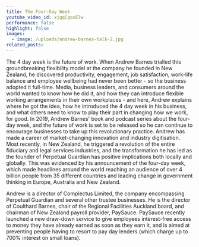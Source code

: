 ```yaml
---
title: The Four-Day Week
youtube_video_id: xjgqCgoxElw
performance: false
highlight: false
images:
  - image: /uploads/andrew-barnes-talk-2.jpg
related_posts:
---
```


The 4 day week is the future of work. When Andrew Barnes trialled this groundbreaking flexibility model at the company he founded in New Zealand, he discovered productivity, engagement, job satisfaction, work-life balance and employee wellbeing had never been better - so the business adopted it full-time. Media, business leaders, and consumers around the world wanted to know how he did it, and how they can introduce flexible working arrangements in their own workplaces - and here, Andrew explains where he got the idea, how he introduced the 4 day week in his business, and what others need to know to play their part in changing how we work, for good. In 2019, Andrew Barnes' book and podcast series about the four-day week, and the future of work is set to be released so he can continue to encourage businesses to take up this revolutionary practice. Andrew has made a career of market-changing innovation and industry digitisation. Most recently, in New Zealand, he triggered a revolution of the entire fiduciary and legal services industries, and the transformation he has led as the founder of Perpetual Guardian has positive implications both locally and globally. This was evidenced by his announcement of the four-day week, which made headlines around the world reaching an audience of over 4 billion people from 35 different countries and leading change in government thinking in Europe, Australia and New Zealand.

Andrew is a director of Complectus Limited, the company encompassing Perpetual Guardian and several other trustee businesses. He is the director of Coulthard Barnes, chair of the Regional Facilities Auckland board, and chairman of New Zealand payroll provider, PaySauce. PaySauce recently launched a new draw-down service to give employees interest-free access to money they have already earned as soon as they earn it, and is aimed at preventing people having to resort to pay day lenders (which charge up to 700% interest on small loans).